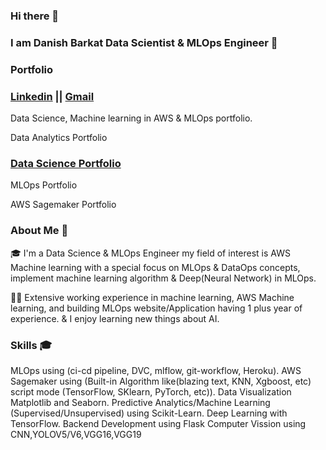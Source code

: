 ### Hi there 👋

### I am Danish Barkat Data Scientist & MLOps Engineer 👋

### Portfolio 

### [Linkedin](https://www.linkedin.com/in/danish-barkat-852496149/)    ||    [Gmail](barkatdanish44@gmail.com)


Data Science, Machine learning in AWS & MLOps portfolio.

Data Analytics Portfolio

### [Data Science Portfolio](https://github.com/Dan-445/yolov5-garbage-detection)

MLOps Portfolio

AWS Sagemaker Portfolio

### About Me 🚀

🎓 I'm a Data Science & MLOps Engineer my field of interest is AWS Machine learning with a special focus on MLOps & DataOps concepts, implement machine learning algorithm & Deep(Neural Network) in MLOps.

👨‍💻 Extensive working experience in machine learning, AWS Machine learning, and building MLOps website/Application having 1 plus year of experience. & I enjoy learning new things about AI.

### Skills 🎓

MLOps using (ci-cd pipeline, DVC, mlflow, git-workflow, Heroku).
AWS Sagemaker using (Built-in Algorithm like(blazing text, KNN, Xgboost, etc) script mode (TensorFlow, SKlearn, PyTorch, etc)).
Data Visualization Matplotlib and Seaborn.
Predictive Analytics/Machine Learning (Supervised/Unsupervised) using Scikit-Learn.
Deep Learning with TensorFlow.
Backend Development using Flask
Computer Vission using CNN,YOLOV5/V6,VGG16,VGG19
